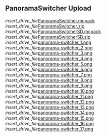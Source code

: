 ## PanoramaSwitcher Upload
<div class="filedownload-container"><i class="material-icons">insert_drive_file</i><a href="./PanoramaSwitcher.mcpack">PanoramaSwitcher.mcpack</a></div>
<div class="filedownload-container"><i class="material-icons">insert_drive_file</i><a href="./PanoramaSwitcher.zip">PanoramaSwitcher.zip</a></div>
<div class="filedownload-container"><i class="material-icons">insert_drive_file</i><a href="./PanoramaSwitcherSD.mcpack">PanoramaSwitcherSD.mcpack</a></div>
<div class="filedownload-container"><i class="material-icons">insert_drive_file</i><a href="./PanoramaSwitcherSD.zip">PanoramaSwitcherSD.zip</a></div>
<div class="filedownload-container"><i class="material-icons">insert_drive_file</i><a href="./panorama-switcher_1.png">panorama-switcher_1.png</a></div>
<div class="filedownload-container"><i class="material-icons">insert_drive_file</i><a href="./panorama-switcher_2.png">panorama-switcher_2.png</a></div>
<div class="filedownload-container"><i class="material-icons">insert_drive_file</i><a href="./panorama-switcher_3.png">panorama-switcher_3.png</a></div>
<div class="filedownload-container"><i class="material-icons">insert_drive_file</i><a href="./panorama-switcher_4.png">panorama-switcher_4.png</a></div>
<div class="filedownload-container"><i class="material-icons">insert_drive_file</i><a href="./panorama-switcher_5.png">panorama-switcher_5.png</a></div>
<div class="filedownload-container"><i class="material-icons">insert_drive_file</i><a href="./panorama-switcher_6.png">panorama-switcher_6.png</a></div>
<div class="filedownload-container"><i class="material-icons">insert_drive_file</i><a href="./panorama-switcher_7.png">panorama-switcher_7.png</a></div>
<div class="filedownload-container"><i class="material-icons">insert_drive_file</i><a href="./panorama-switcher_8.png">panorama-switcher_8.png</a></div>
<div class="filedownload-container"><i class="material-icons">insert_drive_file</i><a href="./panorama-switcher_9.png">panorama-switcher_9.png</a></div>
<div class="filedownload-container"><i class="material-icons">insert_drive_file</i><a href="./panorama-switcher_10.png">panorama-switcher_10.png</a></div>
<div class="filedownload-container"><i class="material-icons">insert_drive_file</i><a href="./panorama-switcher_11.png">panorama-switcher_11.png</a></div>
<div class="filedownload-container"><i class="material-icons">insert_drive_file</i><a href="./panorama-switcher_12.png">panorama-switcher_12.png</a></div>
<div class="filedownload-container"><i class="material-icons">insert_drive_file</i><a href="./panorama-switcher_13.png">panorama-switcher_13.png</a></div>
<div class="filedownload-container"><i class="material-icons">insert_drive_file</i><a href="./panorama-switcher_14.png">panorama-switcher_14.png</a></div>
<div class="filedownload-container"><i class="material-icons">insert_drive_file</i><a href="./panorama-switcher_15.png">panorama-switcher_15.png</a></div>
<div class="filedownload-container"><i class="material-icons">insert_drive_file</i><a href="./panorama-switcher_16.png">panorama-switcher_16.png</a></div>
<div class="filedownload-container"><i class="material-icons">insert_drive_file</i><a href="./panorama-switcher_17.png">panorama-switcher_17.png</a></div>
